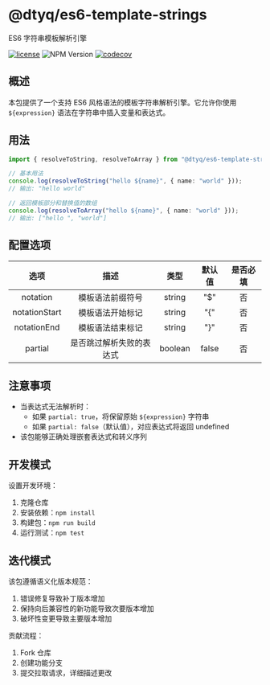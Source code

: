 # @dtyq/es6-template-strings

ES6 字符串模板解析引擎

[![license][license-badge]][license-link]
![NPM Version](https://img.shields.io/npm/v/@dtyq/es6-template-strings)
[![codecov][codecov-badge]][codecov-link]

[license-badge]: https://img.shields.io/badge/license-apache2-blue.svg
[license-link]: LICENSE
[codecov-badge]: https://codecov.io/gh/dtyq/es6-template-strings/branch/master/graph/badge.svg
[codecov-link]: https://codecov.io/gh/dtyq/es6-template-strings

## 概述

本包提供了一个支持 ES6 风格语法的模板字符串解析引擎。它允许你使用 `${expression}` 语法在字符串中插入变量和表达式。

## 用法

```typescript
import { resolveToString, resolveToArray } from "@dtyq/es6-template-strings";

// 基本用法
console.log(resolveToString("hello ${name}", { name: "world" }));
// 输出: "hello world"

// 返回模板部分和替换值的数组
console.log(resolveToArray("hello ${name}", { name: "world" }));
// 输出: ["hello ", "world"]
```

## 配置选项

|      选项       |       描述        |  类型   | 默认值  |  是否必填  |
|:-------------:|:---------------:|:-----:|:-----:|:-------:|
|   notation    |   模板语法前缀符号    | string |  "$"  |    否    |
| notationStart |   模板语法开始标记    | string |  "{"  |    否    |
|  notationEnd  |   模板语法结束标记    | string |  "}"  |    否    |
|   partial     | 是否跳过解析失败的表达式 | boolean | false |    否    |

## 注意事项

- 当表达式无法解析时：
  - 如果 `partial: true`，将保留原始 `${expression}` 字符串
  - 如果 `partial: false`（默认值），对应表达式将返回 undefined
- 该包能够正确处理嵌套表达式和转义序列

## 开发模式

设置开发环境：

1. 克隆仓库
2. 安装依赖：`npm install`
3. 构建包：`npm run build`
4. 运行测试：`npm test`

## 迭代模式

该包遵循语义化版本规范：

1. 错误修复导致补丁版本增加
2. 保持向后兼容性的新功能导致次要版本增加
3. 破坏性变更导致主要版本增加

贡献流程：
1. Fork 仓库
2. 创建功能分支
3. 提交拉取请求，详细描述更改 
